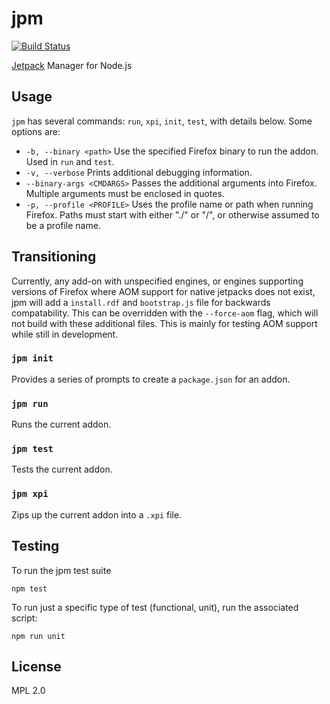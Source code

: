 jpm
===

[![Build Status](https://travis-ci.org/mozilla/jpm.png)](https://travis-ci.org/mozilla/jpm)

[Jetpack](https://wiki.mozilla.org/Jetpack) Manager for Node.js

## Usage

`jpm` has several commands: `run`, `xpi`, `init`, `test`, with details below. Some options are:

* `-b, --binary <path>` Use the specified Firefox binary to run the addon. Used in `run` and `test`.
* `-v, --verbose` Prints additional debugging information.
* `--binary-args <CMDARGS>` Passes the additional arguments into Firefox. Multiple arguments must be enclosed in quotes.
* `-p, --profile <PROFILE>` Uses the profile name or path when running Firefox. Paths must start with either "./" or "/", or otherwise assumed to be a profile name.

## Transitioning

Currently, any add-on with unspecified engines, or engines supporting versions of Firefox where AOM support for native jetpacks does not exist, jpm will add a `install.rdf` and `bootstrap.js` file for backwards compatability. This can be overridden with the `--force-aom` flag, which will not build with these additional files. This is mainly for testing AOM support while still in development.

### `jpm init`

Provides a series of prompts to create a `package.json` for an addon.

### `jpm run`

Runs the current addon.

### `jpm test`

Tests the current addon.

### `jpm xpi`

Zips up the current addon into a `.xpi` file.

## Testing

To run the jpm test suite

```
npm test
```

To run just a specific type of test (functional, unit), run the associated script:

```
npm run unit
```

## License

MPL 2.0
